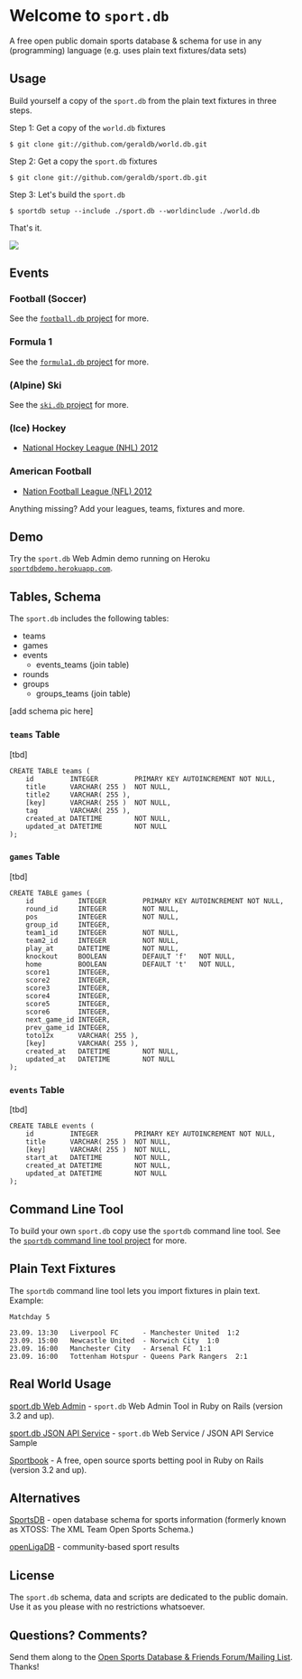 # Welcome to `sport.db`

A free open public domain sports database & schema
for use in any (programming) language
(e.g. uses plain text fixtures/data sets)


## Usage

Build yourself a copy of the `sport.db` from the plain text fixtures
in three steps.

Step 1:  Get a copy of the `world.db` fixtures

    $ git clone git://github.com/geraldb/world.db.git

Step 2:  Get a copy the `sport.db` fixtures

    $ git clone git://github.com/geraldb/sport.db.git

Step 3:  Let's build the `sport.db`

    $ sportdb setup --include ./sport.db --worldinclude ./world.db

That's it.


![](https://raw.github.com/geraldb/sport.db/master/i/sqlitestudio.png)

## Events

### Football (Soccer)

See the [`football.db` project](https://github.com/openfootball) for more.

### Formula 1

See the [`formula1.db` project](https://github.com/geraldb/formula1.db) for more.

### (Alpine) Ski 

See the [`ski.db` project](https://github.com/geraldb/ski.db) for more.

### (Ice) Hockey

* [National Hockey League (NHL) 2012](https://github.com/geraldb/sport.db/tree/master/nhl)

### American Football

* [Nation Football League (NFL) 2012](https://github.com/geraldb/sport.db/tree/master/nfl)

Anything missing? Add your leagues, teams, fixtures and more.


## Demo

Try the `sport.db` Web Admin demo running
on Heroku [`sportdbdemo.herokuapp.com`](http://sportdbdemo.herokuapp.com).


## Tables, Schema

The `sport.db` includes the following tables:

* teams
* games
* events
  * events_teams (join table)
* rounds
* groups
  * groups_teams (join table)


[add schema pic here]


###  `teams` Table

[tbd]

    CREATE TABLE teams ( 
        id         INTEGER         PRIMARY KEY AUTOINCREMENT NOT NULL,
        title      VARCHAR( 255 )  NOT NULL,
        title2     VARCHAR( 255 ),
        [key]      VARCHAR( 255 )  NOT NULL,
        tag        VARCHAR( 255 ),
        created_at DATETIME        NOT NULL,
        updated_at DATETIME        NOT NULL 
    );


###  `games` Table

[tbd]

    CREATE TABLE games ( 
        id           INTEGER         PRIMARY KEY AUTOINCREMENT NOT NULL,
        round_id     INTEGER         NOT NULL,
        pos          INTEGER         NOT NULL,
        group_id     INTEGER,
        team1_id     INTEGER         NOT NULL,
        team2_id     INTEGER         NOT NULL,
        play_at      DATETIME        NOT NULL,
        knockout     BOOLEAN         DEFAULT 'f'   NOT NULL,
        home         BOOLEAN         DEFAULT 't'   NOT NULL,
        score1       INTEGER,
        score2       INTEGER,
        score3       INTEGER,
        score4       INTEGER,
        score5       INTEGER,
        score6       INTEGER,
        next_game_id INTEGER,
        prev_game_id INTEGER,
        toto12x      VARCHAR( 255 ),
        [key]        VARCHAR( 255 ),
        created_at   DATETIME        NOT NULL,
        updated_at   DATETIME        NOT NULL 
    );


###  `events` Table

[tbd]

    CREATE TABLE events ( 
        id         INTEGER         PRIMARY KEY AUTOINCREMENT NOT NULL,
        title      VARCHAR( 255 )  NOT NULL,
        [key]      VARCHAR( 255 )  NOT NULL,
        start_at   DATETIME        NOT NULL,
        created_at DATETIME        NOT NULL,
        updated_at DATETIME        NOT NULL 
    );




## Command Line Tool

To build your own `sport.db` copy use the `sportdb` command line tool.
See the [`sportdb` command line tool project](https://github.com/geraldb/sport.db.ruby) for more.


## Plain Text Fixtures

The `sportdb` command line tool
lets you import fixtures in plain text. Example:

```
Matchday 5

23.09. 13:30   Liverpool FC      - Manchester United  1:2
23.09. 15:00   Newcastle United  - Norwich City  1:0
23.09. 16:00   Manchester City   - Arsenal FC  1:1
23.09. 16:00   Tottenham Hotspur - Queens Park Rangers  2:1
```


## Real World Usage

[sport.db Web Admin](https://github.com/geraldb/sport.db.admin) - `sport.db` Web Admin Tool in Ruby on Rails (version 3.2 and up).

[sport.db JSON API Service](https://github.com/geraldb/sport.db.api) -  `sport.db` Web Service / JSON API Service Sample

[Sportbook](http://geraldb.github.com/sportbook) - A free, open source sports betting pool
in Ruby on Rails (version 3.2 and up). 


## Alternatives

[SportsDB](http://www.sportsdb.org)  - open database schema for sports information (formerly known as XTOSS: The XML Team Open Sports Schema.)

[openLigaDB](http://www.openligadb.de) -  community-based sport results


## License

The `sport.db` schema, data and scripts are dedicated to the public domain.
Use it as you please with no restrictions whatsoever.

## Questions? Comments?

Send them along to the [Open Sports Database & Friends Forum/Mailing List](http://groups.google.com/group/opensport). Thanks!
